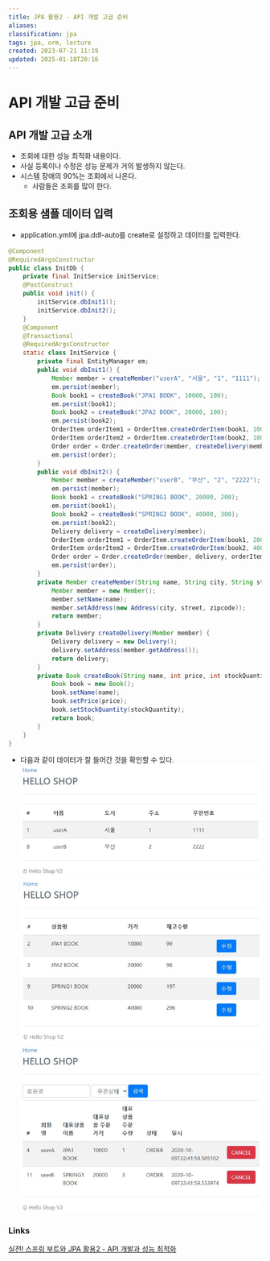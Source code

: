 ```yaml
---
title: JPA 활용2 - API 개발 고급 준비
aliases: 
classification: jpa
tags: jpa, orm, lecture
created: 2023-07-21 11:19
updated: 2025-01-18T20:16
---
```


# API 개발 고급 준비

## API 개발 고급 소개

- 조회에 대한 성능 최적화 내용이다.
- 사실 등록이나 수정은 성능 문제가 거의 발생하지 않는다.
- 시스템 장애의 90%는 조회에서 나온다.
    * 사람들은 조회를 많이 한다.

## 조회용 샘플 데이터 입력

- application.yml에 jpa.ddl-auto를 create로 설정하고 데이터를 입력한다.

```java
@Component
@RequiredArgsConstructor
public class InitDb {
    private final InitService initService;
    @PostConstruct
    public void init() {
        initService.dbInit1();
        initService.dbInit2();
    }
    @Component
    @Transactional
    @RequiredArgsConstructor
    static class InitService {
        private final EntityManager em;
        public void dbInit1() {
            Member member = createMember("userA", "서울", "1", "1111");
            em.persist(member);
            Book book1 = createBook("JPA1 BOOK", 10000, 100);
            em.persist(book1);
            Book book2 = createBook("JPA2 BOOK", 20000, 100);
            em.persist(book2);
            OrderItem orderItem1 = OrderItem.createOrderItem(book1, 10000, 1);
            OrderItem orderItem2 = OrderItem.createOrderItem(book2, 10000, 2);
            Order order = Order.createOrder(member, createDelivery(member), orderItem1, orderItem2);
            em.persist(order);
        }
        public void dbInit2() {
            Member member = createMember("userB", "부산", "2", "2222");
            em.persist(member);
            Book book1 = createBook("SPRING1 BOOK", 20000, 200);
            em.persist(book1);
            Book book2 = createBook("SPRING2 BOOK", 40000, 300);
            em.persist(book2);
            Delivery delivery = createDelivery(member);
            OrderItem orderItem1 = OrderItem.createOrderItem(book1, 20000, 3);
            OrderItem orderItem2 = OrderItem.createOrderItem(book2, 40000, 4);
            Order order = Order.createOrder(member, delivery, orderItem1, orderItem2);
            em.persist(order);
        }
        private Member createMember(String name, String city, String street, String zipcode) {
            Member member = new Member();
            member.setName(name);
            member.setAddress(new Address(city, street, zipcode));
            return member;
        }
        private Delivery createDelivery(Member member) {
            Delivery delivery = new Delivery();
            delivery.setAddress(member.getAddress());
            return delivery;
        }
        private Book createBook(String name, int price, int stockQuantity) {
            Book book = new Book();
            book.setName(name);
            book.setPrice(price);
            book.setStockQuantity(stockQuantity);
            return book;
        }
    }
}
```

- 다음과 같이 데이터가 잘 들어간 것을 확인할 수 있다.
![](../attachment/img/API_dev_Intro_1.jpg)
![](../attachment/img/API_dev_Intro_2.jpg)
![](../attachment/img/API_dev_Intro_3.jpg)

### Links

[실전! 스프링 부트와 JPA 활용2 - API 개발과 성능 최적화](https://www.inflearn.com/course/%EC%8A%A4%ED%94%84%EB%A7%81%EB%B6%80%ED%8A%B8-JPA-API%EA%B0%9C%EB%B0%9C-%EC%84%B1%EB%8A%A5%EC%B5%9C%EC%A0%81%ED%99%94/dashboard)
